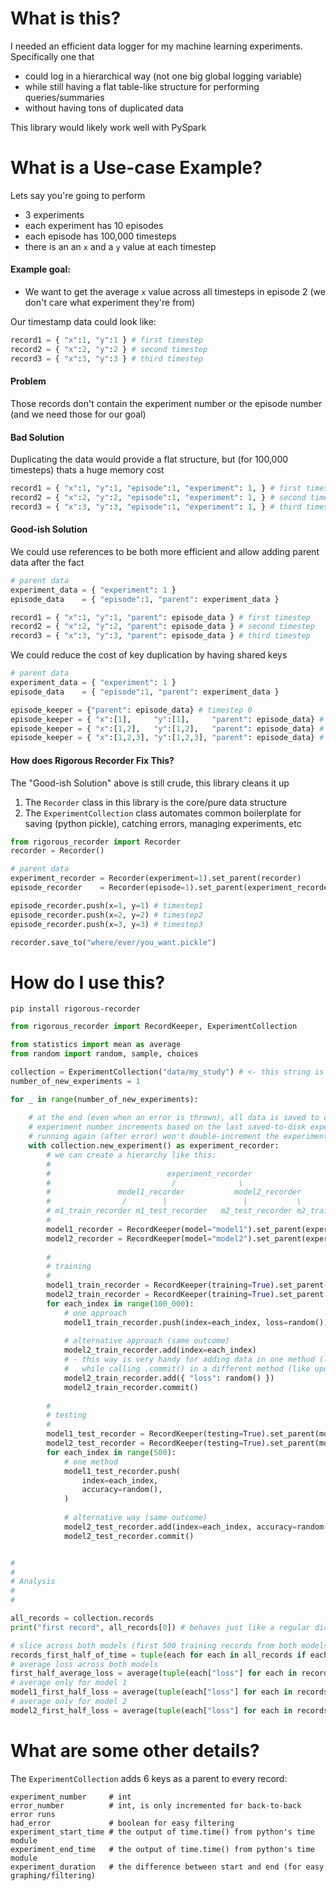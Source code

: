 # What is this?

I needed an efficient data logger for my machine learning experiments. Specifically one that
- could log in a hierarchical way (not one big global logging variable)
- while still having a flat table-like structure for performing queries/summaries
- without having tons of duplicated data

This library would likely work well with PySpark

# What is a Use-case Example?

Lets say you're going to perform
- 3 experiments
- each experiment has 10 episodes
- each episode has 100,000 timesteps
- there is an an `x` and a `y` value at each timestep <br>

#### Example goal:
- We want to get the average `x` value across all timesteps in episode 2 (we don't care what experiment they're from)


Our timestamp data could look like:
```python
record1 = { "x":1, "y":1 } # first timestep
record2 = { "x":2, "y":2 } # second timestep
record3 = { "x":3, "y":3 } # third timestep
```

#### Problem
Those records don't contain the experiment number or the episode number (and we need those for our goal)

#### Bad Solution

Duplicating the data would provide a flat structure, but (for 100,000 timesteps) thats a huge memory cost
```python
record1 = { "x":1, "y":1, "episode":1, "experiment": 1, } # first timestep
record2 = { "x":2, "y":2, "episode":1, "experiment": 1, } # second timestep
record3 = { "x":3, "y":3, "episode":1, "experiment": 1, } # third timestep
```

#### Good-ish Solution

We could use references to be both more efficient and allow adding parent data after the fact

```python
# parent data
experiment_data = { "experiment": 1 }
episode_data    = { "episode":1, "parent": experiment_data }

record1 = { "x":1, "y":1, "parent": episode_data } # first timestep
record2 = { "x":2, "y":2, "parent": episode_data } # second timestep
record3 = { "x":3, "y":3, "parent": episode_data } # third timestep
```

We could reduce the cost of key duplication by having shared keys

```python
# parent data
experiment_data = { "experiment": 1 }
episode_data    = { "episode":1, "parent": experiment_data }

episode_keeper = {"parent": episode_data} # timestep 0
episode_keeper = { "x":[1],     "y":[1],     "parent": episode_data} # first timestep (keys added on-demand)
episode_keeper = { "x":[1,2],   "y":[1,2],   "parent": episode_data} # second timestep
episode_keeper = { "x":[1,2,3], "y":[1,2,3], "parent": episode_data} # third timestep
```

#### How does Rigorous Recorder Fix This?

The "Good-ish Solution" above is still crude, this library cleans it up
1. The `Recorder` class in this library is the core/pure data structure
2. The `ExperimentCollection` class automates common boilerplate for saving (python pickle), catching errors, managing experiments, etc

```python
from rigorous_recorder import Recorder
recorder = Recorder()

# parent data
experiment_recorder = Recorder(experiment=1).set_parent(recorder)
episode_recorder    = Recorder(episode=1).set_parent(experiment_recorder)

episode_recorder.push(x=1, y=1) # timestep1
episode_recorder.push(x=2, y=2) # timestep2
episode_recorder.push(x=3, y=3) # timestep3

recorder.save_to("where/ever/you_want.pickle")
```

# How do I use this?

`pip install rigorous-recorder`

```python
from rigorous_recorder import RecordKeeper, ExperimentCollection

from statistics import mean as average
from random import random, sample, choices

collection = ExperimentCollection("data/my_study") # <- this string is a filepath 
number_of_new_experiments = 1

for _ in range(number_of_new_experiments):
    
    # at the end (even when an error is thrown), all data is saved to disk automatically
    # experiment number increments based on the last saved-to-disk experiment number
    # running again (after error) won't double-increment the experiment number (same number until non-error run is achieved)
    with collection.new_experiment() as experiment_recorder:
        # we can create a hierarchy like this:
        # 
        #                          experiment_recorder
        #                           /              \
        #               model1_recorder           model2_recorder
        #                /        |                 |           \
        # m1_train_recorder m1_test_recorder   m2_test_recorder m2_train_recorder
        # 
        model1_recorder = RecordKeeper(model="model1").set_parent(experiment_recorder)
        model2_recorder = RecordKeeper(model="model2").set_parent(experiment_recorder)
        
        # 
        # training
        # 
        model1_train_recorder = RecordKeeper(training=True).set_parent(model1_recorder)
        model2_train_recorder = RecordKeeper(training=True).set_parent(model2_recorder)
        for each_index in range(100_000):
            # one approach
            model1_train_recorder.push(index=each_index, loss=random())
            
            # alternative approach (same outcome)
            model2_train_recorder.add(index=each_index)
            # - this way is very handy for adding data in one method (like a loss func)
            #   while calling .commit() in a different method (like update weights)
            model2_train_recorder.add({ "loss": random() })
            model2_train_recorder.commit()
            
        # 
        # testing
        # 
        model1_test_recorder = RecordKeeper(testing=True).set_parent(model1_recorder)
        model2_test_recorder = RecordKeeper(testing=True).set_parent(model2_recorder)
        for each_index in range(500):
            # one method
            model1_test_recorder.push(
                index=each_index,
                accuracy=random(),
            )
            
            # alternative way (same outcome)
            model2_test_recorder.add(index=each_index, accuracy=random())
            model2_test_recorder.commit()


# 
# 
# Analysis
# 
# 

all_records = collection.records
print("first record", all_records[0]) # behaves just like a regular dictionary

# slice across both models (first 500 training records from both models)
records_first_half_of_time = tuple(each for each in all_records if each["training"] and each["index"] < 500)
# average loss across both models
first_half_average_loss = average(tuple(each["loss"] for each in records_first_half_of_time))
# average only for model 1
model1_first_half_loss = average(tuple(each["loss"] for each in records_first_half_of_time if each["model"] == "model1"))
# average only for model 2
model2_first_half_loss = average(tuple(each["loss"] for each in records_first_half_of_time if each["model"] == "model2"))
```

# What are some other details?

The `ExperimentCollection` adds 6 keys as a parent to every record:
```
experiment_number     # int
error_number          # int, is only incremented for back-to-back error runs
had_error             # boolean for easy filtering
experiment_start_time # the output of time.time() from python's time module
experiment_end_time   # the output of time.time() from python's time module
experiment_duration   # the difference between start and end (for easy graphing/filtering)
```
